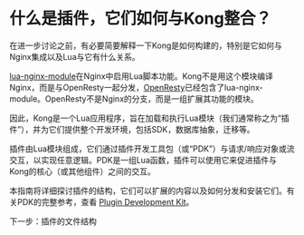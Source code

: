 
# 什么是插件，它们如何与Kong整合？

在进一步讨论之前，有必要简要解释一下Kong是如何构建的，特别是它如何与Nginx集成以及Lua与它有什么关系。

[lua-nginx-module](https://github.com/openresty/lua-nginx-module)在Nginx中启用Lua脚本功能。Kong不是用这个模块编译Nginx，而是与OpenResty一起分发，[OpenResty](https://openresty.org/)已经包含了lua-nginx-module。OpenResty不是Nginx的分支，而是一组扩展其功能的模块。

因此，Kong是一个Lua应用程序，旨在加载和执行Lua模块（我们通常称之为“插件”），并为它们提供整个开发环境，包括SDK，数据库抽象，迁移等。

插件由Lua模块组成，它们通过插件开发工具包（或“PDK”）与请求/响应对象或流交互，以实现任意逻辑。PDK是一组Lua函数，插件可以使用它来促进插件与Kong的核心（或其他组件）之间的交互。

本指南将详细探讨插件的结构，它们可以扩展的内容以及如何分发和安装它们。有关PDK的完整参考，查看 [Plugin Development Kit](https://docs.konghq.com/1.1.x/pdk)。

下一步：插件的文件结构
